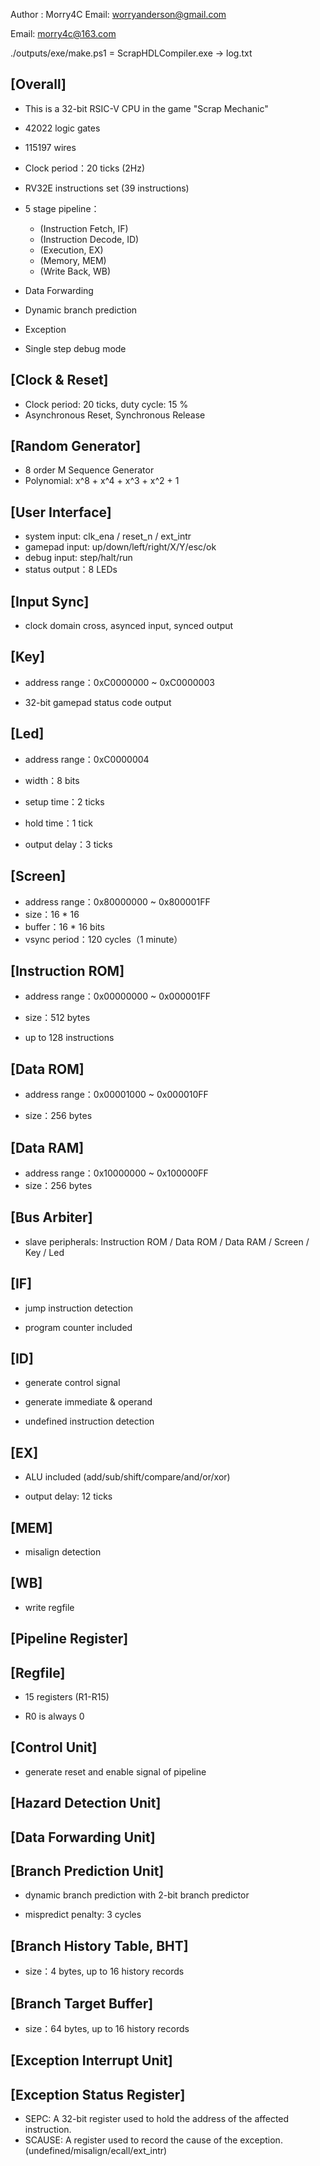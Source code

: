 Author : Morry4C 
Email: worryanderson@gmail.com

Email: morry4c@163.com

./outputs/exe/make.ps1 = ScrapHDLCompiler.exe  -> log.txt

[Overall]
--------------------------------------------------------------------------------

- This is a 32-bit RSIC-V CPU in the game "Scrap Mechanic"
- 42022 logic gates
- 115197 wires

- Clock period：20 ticks (2Hz)
- RV32E instructions set (39 instructions)
- 5 stage pipeline：
  - (Instruction Fetch, IF)
  - (Instruction Decode, ID)
  - (Execution, EX)
  - (Memory, MEM)
  - (Write Back, WB)
- Data Forwarding
- Dynamic branch prediction
- Exception
- Single step debug mode



[Clock & Reset]
--------------------------------------------------------------------------------

- Clock period: 20 ticks, duty cycle: 15 %
- Asynchronous Reset, Synchronous Release



[Random Generator]
--------------------------------------------------------------------------------

- 8 order M Sequence Generator
- Polynomial: x^8 + x^4 + x^3 + x^2 + 1



[User Interface]
--------------------------------------------------------------------------------

- system input: clk_ena / reset_n / ext_intr
- gamepad input: up/down/left/right/X/Y/esc/ok
- debug input: step/halt/run
- status output：8 LEDs




[Input Sync]
--------------------------------------------------------------------------------

- clock domain cross, asynced input, synced output

  


[Key]
--------------------------------------------------------------------------------

- address range：0xC0000000 ~ 0xC0000003

- 32-bit gamepad status code output

  


[Led]
--------------------------------------------------------------------------------

- address range：0xC0000004

- width：8 bits

- setup time：2 ticks

- hold time：1 tick

- output delay：3 ticks

  


[Screen]
--------------------------------------------------------------------------------

- address range：0x80000000 ~ 0x800001FF
- size：16 * 16
- buffer：16 * 16 bits 
- vsync period：120 cycles（1 minute）



[Instruction ROM]
--------------------------------------------------------------------------------

- address range：0x00000000 ~ 0x000001FF

- size：512 bytes

- up to 128 instructions

  


[Data ROM]
--------------------------------------------------------------------------------

- address range：0x00001000 ~ 0x000010FF

- size：256 bytes

  


[Data RAM]
--------------------------------------------------------------------------------

- address range：0x10000000 ~ 0x100000FF
- size：256 bytes



[Bus Arbiter]
--------------------------------------------------------------------------------

- slave peripherals: Instruction ROM / Data ROM / Data RAM / Screen / Key / Led



[IF]
--------------------------------------------------------------------------------

- jump instruction detection

- program counter included

  


[ID]
--------------------------------------------------------------------------------

- generate control signal

- generate immediate & operand

- undefined instruction detection

  


[EX]
--------------------------------------------------------------------------------

- ALU included (add/sub/shift/compare/and/or/xor)

- output delay: 12 ticks

  


[MEM]
--------------------------------------------------------------------------------

- misalign detection

  


[WB]
--------------------------------------------------------------------------------

- write regfile

  

[Pipeline Register]
--------------------------------------------------------------------------------



[Regfile]
--------------------------------------------------------------------------------

- 15 registers (R1-R15)

- R0 is always 0

  


[Control Unit]
--------------------------------------------------------------------------------

- generate reset and enable signal of pipeline



[Hazard Detection Unit]
--------------------------------------------------------------------------------



[Data Forwarding Unit]
--------------------------------------------------------------------------------




[Branch Prediction Unit]
--------------------------------------------------------------------------------

- dynamic branch prediction with 2-bit branch predictor

- mispredict penalty: 3 cycles

  


[Branch History Table, BHT]
--------------------------------------------------------------------------------

- size：4 bytes, up to 16 history records

  


[Branch Target Buffer]
--------------------------------------------------------------------------------

- size：64 bytes, up to 16 history records



[Exception Interrupt Unit]
--------------------------------------------------------------------------------




[Exception Status Register]
--------------------------------------------------------------------------------

- SEPC: A 32-bit register used to hold the address of the affected instruction.
- SCAUSE: A register used to record the cause of the exception. (undefined/misalign/ecall/ext_intr)
